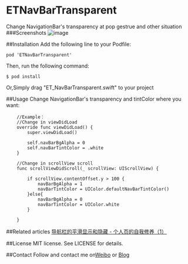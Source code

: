 # ETNavBarTransparent
Change NavigationBar's transparency at pop gestrue and other situation
###Screenshots
![image](https://github.com/EnderTan/ETNavBarTransparentDemo/blob/master/navDemo.gif)

##Installation
Add the following line to your Podfile:
```
pod 'ETNavBarTransparent'
```
Then, run the following command:
```
$ pod install
```

Or,Simply drag "ET_NavBarTransparent.swift" to your project

##Usage
Change NavigationBar's transparency and tintColor where you want:
```
    //Example：
    //Change in viewDidLoad
    override func viewDidLoad() {
        super.viewDidLoad()
        
        self.navBarBgAlpha = 0
        self.navBarTintColor = .white
    }
    
    //Change in scrollView scroll
    func scrollViewDidScroll(_ scrollView: UIScrollView) {
        
        if scrollView.contentOffset.y > 100 {
            navBarBgAlpha = 1
            navBarTintColor = UIColor.defaultNavBarTintColor()
        }else{
            navBarBgAlpha = 0
            navBarTintColor = UIColor.white
        }
        
    }
```


##Related articles
[导航栏的平滑显示和隐藏 - 个人页的自我修养（1）](http://www.jianshu.com/p/454b06590cf1)

##License
MIT license. See LICENSE for details.

##Contact
Follow and contact me on[Weibo](http://weibo.com/endertan) or [Blog](http://www.jianshu.com/u/a958e552973b)

